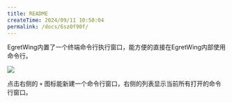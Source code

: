 ```yaml
---
title: README
createTime: 2024/09/11 10:50:04
permalink: /docs/6sz0f90f/
---
```

EgretWing内置了一个终端命令行执行窗口，能方便的直接在EgretWing内部使用命令行。

![](16.png)

点击右侧的 `+` 图标能新建一个命令行窗口，右侧的列表显示当前所有打开的命令行窗口。
